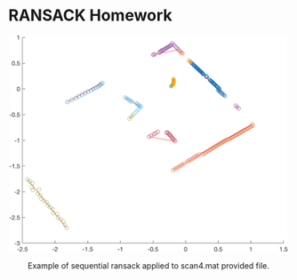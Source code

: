 # RANSACK Homework
<p align="center">
  <img src="./scan4-out.png" width="500"/>
</p>
<p align="center">
  Example of sequential ransack applied to scan4.mat provided file. 
</p>
